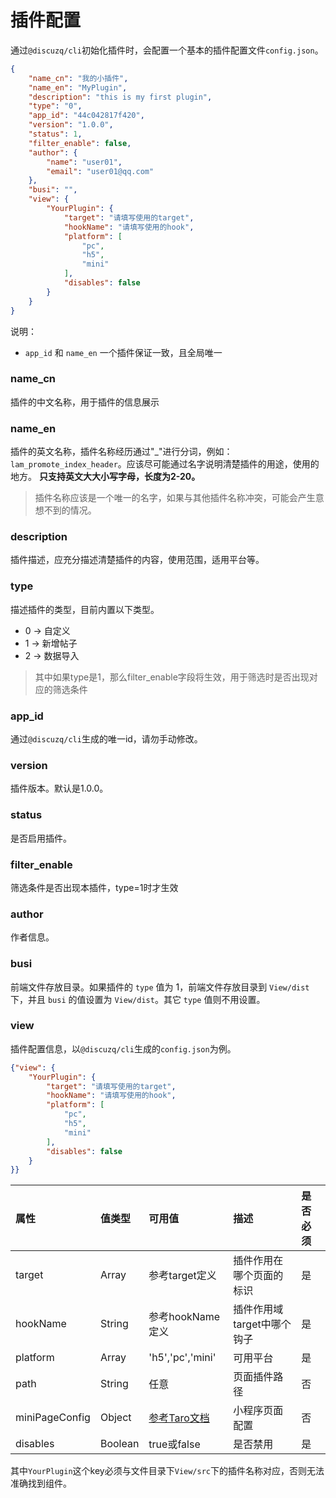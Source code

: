 # 插件配置

通过`@discuzq/cli`初始化插件时，会配置一个基本的插件配置文件`config.json`。

```json
{
	"name_cn": "我的小插件",
	"name_en": "MyPlugin",
	"description": "this is my first plugin",
	"type": "0",
	"app_id": "44c042817f420",
	"version": "1.0.0",
	"status": 1,
	"filter_enable": false,
	"author": {
		"name": "user01",
		"email": "user01@qq.com"
	},
    "busi": "",
	"view": {
		"YourPlugin": {
			"target": "请填写使用的target",
			"hookName": "请填写使用的hook",
			"platform": [
				"pc",
				"h5",
				"mini"
			],
			"disables": false
		}
	}
}
```

说明：
- `app_id` 和 `name_en` 一个插件保证一致，且全局唯一

### name_cn
插件的中文名称，用于插件的信息展示

### name_en
插件的英文名称，插件名称经历通过"_"进行分词，例如：`lam_promote_index_header`。应该尽可能通过名字说明清楚插件的用途，使用的地方。
**只支持英文大大小写字母，长度为2-20。**
> 插件名称应该是一个唯一的名字，如果与其他插件名称冲突，可能会产生意想不到的情况。

### description
插件描述，应充分描述清楚插件的内容，使用范围，适用平台等。

### type
描述插件的类型，目前内置以下类型。
- 0 -> 自定义
- 1 -> 新增帖子
- 2 -> 数据导入

> 其中如果type是1，那么filter_enable字段将生效，用于筛选时是否出现对应的筛选条件

### app_id
通过`@discuzq/cli`生成的唯一id，请勿手动修改。

### version
插件版本。默认是1.0.0。

### status
是否启用插件。

### filter_enable
筛选条件是否出现本插件，type=1时才生效

### author
作者信息。

### busi
前端文件存放目录。如果插件的 `type` 值为 1，前端文件存放目录到 `View/dist` 下，并且 `busi` 的值设置为 `View/dist`。其它 `type` 值则不用设置。

### view

插件配置信息，以`@discuzq/cli`生成的`config.json`为例。

```json
{"view": {
	"YourPlugin": {
		"target": "请填写使用的target",
		"hookName": "请填写使用的hook",
		"platform": [
			"pc",
			"h5",
			"mini"
		],
		"disables": false
	}
}}
```

| 属性 | 值类型 | 可用值 | 描述 | 是否必须 |
| :- | :- | :- | :- | :- |
| target | Array | 参考target定义 | 插件作用在哪个页面的标识 | 是 |
| hookName | String | 参考hookName定义 | 插件作用域target中哪个钩子 | 是 |
| platform | Array | 'h5','pc','mini' | 可用平台 | 是 |
| path | String | 任意 | 页面插件路径 | 否 |
| miniPageConfig | Object | [参考Taro文档](http://taro-docs.jd.com/taro/docs/page-config) | 小程序页面配置 | 否 |
| disables | Boolean | true或false | 是否禁用 | 是 |

其中`YourPlugin`这个key必须与文件目录下`View/src`下的插件名称对应，否则无法准确找到组件。
